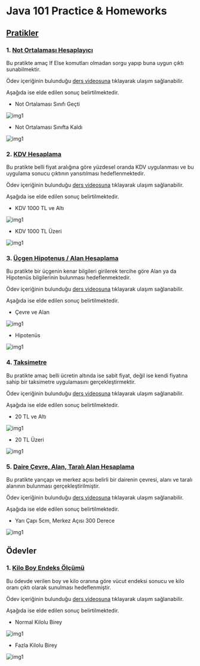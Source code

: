 # Java 101 Practice & Homeworks

## [Pratikler](https://github.com/batulaiko/java101_practice_homeworks/tree/main/practice)

### 1. [Not Ortalaması Hesaplayıcı](https://github.com/batulaiko/java101_practice_homeworks/tree/main/practice/temel_kavramlar_16)

Bu pratikte amaç If Else komutları olmadan sorgu yapıp buna uygun çıktı sunabilmektir.

Ödev içeriğinin bulunduğu [ders videosuna](https://app.patika.dev/moduller/java101/pratik-not-ortalamasi) tıklayarak ulaşım sağlanabilir.

Aşağıda ise elde edilen sonuç belirtilmektedir.

* Not Ortalaması Sınıfı Geçti

![img1](imgs/practice/temel_kavramlar_pass.png)

* Not Ortalaması Sınıfta Kaldı

![img1](imgs/practice/temel_kavramlar_fail.png)


### 2. [KDV Hesaplama](https://github.com/batulaiko/java101_practice_homeworks/tree/main/practice/kdv_hesaplama)

Bu pratikte belli fiyat aralığına göre yüzdesel oranda KDV uygulanması ve bu uygulama sonucu çıktının yansıtılması hedeflenmektedir.

Ödev içeriğinin bulunduğu [ders videosuna](https://app.patika.dev/moduller/java101/pratik-kdv-hesaplama) tıklayarak ulaşım sağlanabilir.

Aşağıda ise elde edilen sonuç belirtilmektedir.

* KDV 1000 TL ve Altı

![img1](imgs/practice/kdv_18.png)

* KDV 1000 TL Üzeri

![img1](imgs/practice/kdv_08.png) 


### 3. [Üçgen Hipotenus / Alan Hesaplama](https://github.com/batulaiko/java101_practice_homeworks/tree/main/practice/dik_ucgen_hipotenus)

Bu pratikte bir üçgenin kenar bilgileri girilerek tercihe göre Alan ya da Hipotenüs bilgilerinin bulunması hedeflenmektedir.

Ödev içeriğinin bulunduğu [ders videosuna](https://app.patika.dev/moduller/java101/pratik-hipotenus-bulma) tıklayarak ulaşım sağlanabilir.

Aşağıda ise elde edilen sonuç belirtilmektedir.

* Çevre ve Alan

![img1](imgs/practice/alan_cevre.png)

* Hipotenüs

![img1](imgs/practice/hipotenus.png) 

### 4. [Taksimetre](https://github.com/batulaiko/java101_practice_homeworks/tree/main/practice/taksimetre)

Bu pratikte amaç belli ücretin altında ise sabit fiyat, değil ise kendi fiyatına sahip bir taksimetre uygulamasını gerçekleştirmektir.

Ödev içeriğinin bulunduğu [ders videosuna](https://app.patika.dev/moduller/java101/pratik-taksimetre) tıklayarak ulaşım sağlanabilir.

Aşağıda ise elde edilen sonuç belirtilmektedir.

* 20 TL ve Altı

![img1](imgs/practice/Ucret20alti.png)

* 20 TL Üzeri

![img1](imgs/practice/Ucret20ustu.png)


### 5. [Daire Çevre, Alan, Taralı Alan Hesaplama](https://github.com/batulaiko/java101_practice_homeworks/tree/main/practice/daire_cevre_alan)

Bu pratikte yarıçapı ve merkez açısı belirli bir dairenin çevresi, alanı ve taralı alanının bulunması gerçekleştirilmiştir.

Ödev içeriğinin bulunduğu [ders videosuna](https://app.patika.dev/moduller/java101/pratik-daire-alan-cevre) tıklayarak ulaşım sağlanabilir.

Aşağıda ise elde edilen sonuç belirtilmektedir.

* Yarı Çapı 5cm, Merkez Açısı 300 Derece

![img1](imgs/practice/daire.png)



## Ödevler

### 1. [Kilo Boy Endeks Ölçümü](https://google.com)

Bu ödevde verilen boy ve kilo oranına göre vücut endeksi sonucu ve kilo oranı çıktı olarak sunulması hedeflenmiştir.

Ödev içeriğinin bulunduğu [ders videosuna](https://app.patika.dev/moduller/java101/odev-vucut-kitle-hesaplama) tıklayarak ulaşım sağlanabilir.

Aşağıda ise elde edilen sonuç belirtilmektedir.

* Normal Kilolu Birey 

![img1](imgs/homeworks/normal_kilo.png)

* Fazla Kilolu Birey

![img1](imgs/homeworks/fazla_kilo.png)
